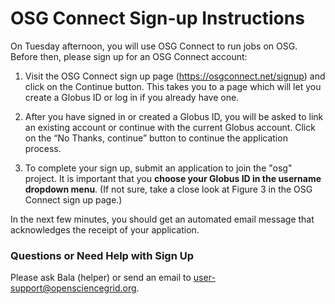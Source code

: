# OSG Connect Sign-up Instructions

On Tuesday afternoon, you will use OSG Connect to run jobs on OSG.  Before then, please sign up for an OSG Connect
account:

1. Visit the OSG Connect sign up page (<https://osgconnect.net/signup>) and click on the Continue button.  This takes
   you to a page which will let you create a Globus ID or log in if you already have one.

1. After you have signed in or created a Globus ID, you will be asked to link an existing account or continue with the
   current Globus account.  Click on the “No Thanks, continue” button to continue the application process.

1. To complete your sign up, submit an application to join the "osg" project.  It is important that you **choose your
   Globus ID in the username dropdown menu**.  (If not sure, take a close look at Figure 3 in the OSG Connect sign up
   page.)

In the next few minutes, you should get an automated email message that acknowledges the receipt of your application.

### Questions or Need Help with Sign Up

Please ask Bala (helper) or send an email to <user-support@opensciencegrid.org>.
